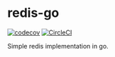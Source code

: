 
# redis-go

[![codecov](https://codecov.io/gh/maikhel/redis-go/branch/master/graph/badge.svg)](https://codecov.io/gh/maikhel/redis-go)
[![CircleCI](https://circleci.com/gh/maikhel/redis-go.svg?style=svg)](https://circleci.com/gh/maikhel/redis-go)

Simple redis implementation in go.
